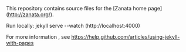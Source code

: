 This repository contains source files for the [Zanata home page] (http://zanata.org/).

Run locally: jekyll serve --watch (http://localhost:4000)

For more information , see https://help.github.com/articles/using-jekyll-with-pages

